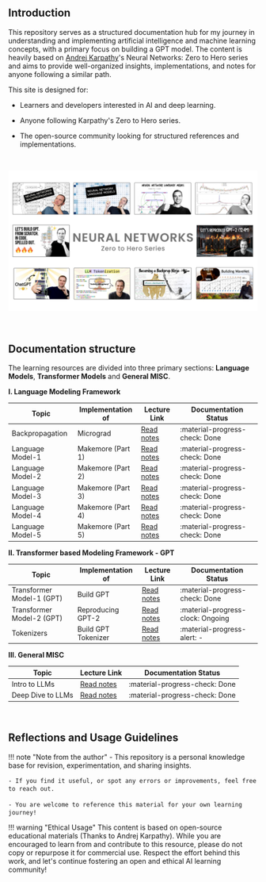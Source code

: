 ## Introduction
This repository serves as a structured documentation hub for my journey in understanding and implementing artificial intelligence and machine learning concepts, with a primary focus on building a GPT model. The content is heavily based on [Andrej Karpathy](https://karpathy.ai)'s Neural Networks: Zero to Hero series and aims to provide well-organized insights, implementations, and notes for anyone following a similar path.

This site is designed for:

- Learners and developers interested in AI and deep learning.

- Anyone following Karpathy's Zero to Hero series.

- The open-source community looking for structured references and implementations.

&nbsp;

<div style="text-align: center;">
    <img src="../assets/images/thumbnail-3.png" alt="Series Thumbnail">
</div>

&nbsp;

## Documentation structure
The learning resources are divided into three primary sections: **Language Models**, **Transformer Models** and **General MISC**.

**I. Language Modeling Framework**

|Topic | Implementation of | Lecture Link | Documentation Status |
|------|--------|------|------|
|Backpropagation|Micrograd|[Read notes](Micrograd/index.md)| :material-progress-check: Done | :material-progress-check: Done |
|Language Model-1|Makemore (Part 1)|[Read notes](Makemore-part1/index.md)| :material-progress-check: Done | 
|Language Model-2|Makemore (Part 2)|[Read notes](Makemore-part2/index.md)| :material-progress-check: Done | 
|Language Model-3|Makemore (Part 3)|[Read notes](Makemore-part3/index.md)| :material-progress-check: Done |
|Language Model-4|Makemore (Part 4)|[Read notes](Makemore-part4/index.md)| :material-progress-check: Done |
|Language Model-5|Makemore (Part 5)|[Read notes](Makemore-part5/index.md)| :material-progress-check: Done |

**II. Transformer based Modeling Framework - GPT**

|Topic | Implementation of | Lecture Link | Documentation Status |
|------|--------|------|------|
|Transformer Model-1 (GPT)|Build GPT|[Read notes](GPT-1/index.md)| :material-progress-check: Done |
|Transformer Model-2 (GPT)|Reproducing GPT-2|[Read notes](GPT-2/index.md)| :material-progress-clock: Ongoing |
|Tokenizers|Build GPT Tokenizer|[Read notes](GPT-Tokenizer/index.md)| :material-progress-alert: - |

**III. General MISC**

|Topic | Lecture Link | Documentation Status |
|------|--------|------|
|Intro to LLMs|[Read notes](General-MISC/intro-llms.md) | :material-progress-check: Done |
|Deep Dive to LLMs|[Read notes](General-MISC/deepdive-llms.md)| :material-progress-check: Done |


&nbsp;

## Reflections and Usage Guidelines

!!! note "Note from the author"
    - This repository is a personal knowledge base for revision, experimentation, and sharing insights.

    - If you find it useful, or spot any errors or improvements, feel free to reach out.

    - You are welcome to reference this material for your own learning journey!

!!! warning "Ethical Usage"
    This content is based on open-source educational materials (Thanks to Andrej Karpathy). While you are encouraged to learn from and contribute to this resource, please do not copy or repurpose it for commercial use. Respect the effort behind this work, and let's continue fostering an open and ethical AI learning community!

&nbsp;